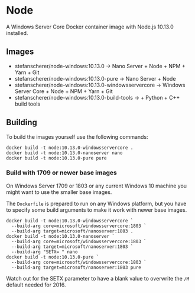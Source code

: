 # Node

A Windows Server Core Docker container image with Node.js 10.13.0 installed.

## Images

- stefanscherer/node-windows:10.13.0 -> Nano Server + Node + NPM + Yarn + Git
- stefanscherer/node-windows:10.13.0-pure -> Nano Server + Node
- stefanscherer/node-windows:10.13.0-windowsservercore -> Windows Server Core + Node + NPM + Yarn + Git
- stefanscherer/node-windows:10.13.0-build-tools -> + Python + C++ build tools

## Building

To build the images yourself use the following commands:

```
docker build -t node:10.13.0-windowsservercore .
docker build -t node:10.13.0-nanoserver nano
docker build -t node:10.13.0-pure pure
```

### Build with 1709 or newer base images

On Windows Server 1709 or 1803 or any current Windows 10 machine you might want to use the smaller base images.

The `Dockerfile` is prepared to run on any Windows platform, but you have to specify some build arguments to make it work with newer base images.

```
docker build -t node:10.13.0-windowsservercore `
  --build-arg core=microsoft/windowsservercore:1803 `
  --build-arg target=microsoft/nanoserver:1803 .
docker build -t node:10.13.0-nanoserver `
  --build-arg core=microsoft/windowsservercore:1803 `
  --build-arg target=microsoft/nanoserver:1803 `
  --build-arg "SETX= " nano
docker build -t node:10.13.0-pure `
  --build-arg core=microsoft/windowsservercore:1803 `
  --build-arg target=microsoft/nanoserver:1803 pure
```

Watch out for the SETX parameter to have a blank value to overwrite the `/M` default needed for 2016.


